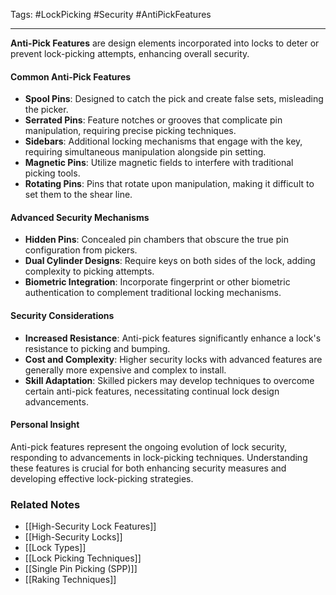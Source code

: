 Tags: #LockPicking #Security #AntiPickFeatures

---

**Anti-Pick Features** are design elements incorporated into locks to deter or prevent lock-picking attempts, enhancing overall security.

#### **Common Anti-Pick Features**

- **Spool Pins**: Designed to catch the pick and create false sets, misleading the picker.
- **Serrated Pins**: Feature notches or grooves that complicate pin manipulation, requiring precise picking techniques.
- **Sidebars**: Additional locking mechanisms that engage with the key, requiring simultaneous manipulation alongside pin setting.
- **Magnetic Pins**: Utilize magnetic fields to interfere with traditional picking tools.
- **Rotating Pins**: Pins that rotate upon manipulation, making it difficult to set them to the shear line.

#### **Advanced Security Mechanisms**

- **Hidden Pins**: Concealed pin chambers that obscure the true pin configuration from pickers.
- **Dual Cylinder Designs**: Require keys on both sides of the lock, adding complexity to picking attempts.
- **Biometric Integration**: Incorporate fingerprint or other biometric authentication to complement traditional locking mechanisms.

#### **Security Considerations**

- **Increased Resistance**: Anti-pick features significantly enhance a lock's resistance to picking and bumping.
- **Cost and Complexity**: Higher security locks with advanced features are generally more expensive and complex to install.
- **Skill Adaptation**: Skilled pickers may develop techniques to overcome certain anti-pick features, necessitating continual lock design advancements.

#### **Personal Insight**

Anti-pick features represent the ongoing evolution of lock security, responding to advancements in lock-picking techniques. Understanding these features is crucial for both enhancing security measures and developing effective lock-picking strategies.

### **Related Notes**

- [[High-Security Lock Features]]
- [[High-Security Locks]]
- [[Lock Types]]
- [[Lock Picking Techniques]]
- [[Single Pin Picking (SPP)]]
- [[Raking Techniques]]